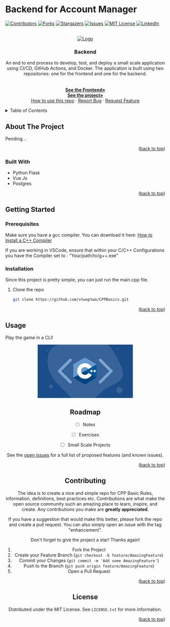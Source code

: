 # Backend for Account Manager

<!-- PROJECT SHIELDS -->

[![Contributors][contributors-shield]][contributors-url]
[![Forks][forks-shield]][forks-url]
[![Stargazers][stars-shield]][stars-url]
[![Issues][issues-shield]][issues-url]
[![MIT License][license-shield]][license-url]
[![LinkedIn][linkedin-shield]][linkedin-url]



<!-- PROJECT LOGO -->
<br />
<div align="center">
  <a href="https://github.com/vtwoptwo/CPPBasics">
    <img src="/images/Cpp_logo.png.jpeg" alt="Logo" width="200" height="200">
  </a>

<h3 align="center">Backend</h3>


  <p align="center">
    An end to end process to develop, test, and deploy a small scale application using CI/CD, GitHub Actions, and Docker.  The application is built using two repositories: one for the frontend and one for the backend. 
    <br />
    <br />
    <br />
    <a href="https://github.com/vtwoptwo/ie-frontend"><strong>See the Frontend»</strong></a>
    <br />
    <a href="#about-the-project"><strong>See the project»</strong></a>
    <br />
    <a href=#usage>How to use this repo</a>
    ·
    <a href="https://github.com/vtwoptwo/CPPBasics/issues">Report Bug</a>
    ·
    <a href="https://github.com/vtwoptwo/CPPBasics/issues">Request Feature</a>
  </p>
</div>



<!-- TABLE OF CONTENTS -->
<details>
  <summary>Table of Contents</summary>
  <ol>
    <li>
      <a href="#about-the-project">About The Project</a>
      <ul>
        <li><a href="#built-with">Built With</a></li>
      </ul>
    </li>
    <li>
      <a href="#getting-started">Getting Started</a>
      <ul>
        <li><a href="#prerequisites">Prerequisites</a></li>
        <li><a href="#installation">Installation</a></li>
      </ul>
    </li>
    <li><a href="#usage">Usage</a></li>
    <li><a href="#roadmap">Roadmap</a></li>
    <li><a href="#contributing">Contributing</a></li>
    <li><a href="#license">License</a></li>
    <li><a href="#contact">Contact</a></li>
    <li><a href="#acknowledgments">Acknowledgments</a></li>
  </ol>
</details>



<!-- ABOUT THE PROJECT -->
## About The Project

Pending...

<p align="right">(<a href="#readme-top">back to top</a>)</p>



### Built With
* Python Flask
* Vue Js
* Postgres

<p align="right">(<a href="#readme-top">back to top</a>)</p>



<!-- GETTING STARTED -->
## Getting Started



### Prerequisites

Make sure you have a gcc compiler. 
You can download it here:  [How to Install a C++ Compiler](https://dev.to/gamegods3/how-to-install-gcc-in-windows-10-the-easier-way-422j)

If you are working in VSCode, ensure that within your C/C++ Configurations you have the Compiler set to : "Your/path/to/g++.exe"

### Installation
Since this project is pretty simple, you can just run the main.cpp file. 


1. Clone the repo
   ```sh
   git clone https://github.com/vtwoptwo/CPPBasics.git
   ```


<p align="right">(<a href="#readme-top">back to top</a>)</p>







<!-- USAGE EXAMPLES -->





## Usage

Play the game in a CLI!

<div align="center">
  <a href="https://github.com/vtwoptwo/CPPBasics/blob/main/images/TicTacToe_CLI_Demo.JPG">
    <img src="https://github.com/vtwoptwo/CPPBasics/blob/main/images/Cpp_logo.png">
  </a>



<!-- ROADMAP -->
## Roadmap

- [ ] Notes
- [ ] Exercises 
- [ ] Small Scale Projects

 
 


See the [open issues](https://github.com/vtwoptwo/CPPBasics/issues) for a full list of proposed features (and known issues).

<p align="right">(<a href="#readme-top">back to top</a>)</p>



<!-- CONTRIBUTING -->
## Contributing

The idea is to create a nice and simple repo for CPP Basic Rules, information, definitions, best practices etc. Contributions are what make the open source community such an amazing place to learn, inspire, and create. Any contributions you make are **greatly appreciated**.



If you have a suggestion that would make this better, please fork the repo and create a pull request. You can also simply open an issue with the tag "enhancement".

Don't forget to give the project a star! Thanks again!

1. Fork the Project
2. Create your Feature Branch (`git checkout -b feature/AmazingFeature`)
3. Commit your Changes (`git commit -m 'Add some AmazingFeature'`)
4. Push to the Branch (`git push origin feature/AmazingFeature`)
5. Open a Pull Request

<p align="right">(<a href="#readme-top">back to top</a>)</p>



<!-- LICENSE -->
## License

Distributed under the MIT License. See `LICENSE.txt` for more information.

<p align="right">(<a href="#readme-top">back to top</a>)</p>


<!-- MARKDOWN LINKS & IMAGES -->
<!-- https://www.markdownguide.org/basic-syntax/#reference-style-links -->
[contributors-shield]: https://img.shields.io/github/contributors/vtwoptwo/CPPBasics.svg?style=for-the-badge
[contributors-url]: https://github.com/vtwoptwo/CPPBasics/graphs/contributors
[forks-shield]: https://img.shields.io/github/forks/vtwoptwo/CPPBasics.svg?style=for-the-badge
[forks-url]: https://github.com/vtwoptwo/CPPBasics/network/members
[stars-shield]: https://img.shields.io/github/stars/vtwoptwo/CPPBasics.svg?style=for-the-badge
[stars-url]: https://github.com/vtwoptwo/CPPBasics/stargazers
[issues-shield]: https://img.shields.io/github/issues/vtwoptwo/CPPBasics.svg?style=for-the-badge
[issues-url]: https://github.com/vtwoptwo/CPPBasics/issues
[license-shield]: https://img.shields.io/github/license/vtwoptwo/CPPBasics.svg?style=for-the-badge
[license-url]: https://github.com/vtwoptwo/CPPBasics/blob/master/LICENSE.txt
[linkedin-shield]: https://img.shields.io/badge/-LinkedIn-black.svg?style=for-the-badge&logo=linkedin&colorB=555
[linkedin-url]: https://www.linkedin.com/in/vera-prohaska-31734b1b5/
[Next.js]: https://img.shields.io/badge/next.js-000000?style=for-the-badge&logo=nextdotjs&logoColor=white
[Next-url]: https://nextjs.org/
[React.js]: https://img.shields.io/badge/React-20232A?style=for-the-badge&logo=react&logoColor=61DAFB
[React-url]: https://reactjs.org/
[Vue.js]: https://img.shields.io/badge/Vue.js-35495E?style=for-the-badge&logo=vuedotjs&logoColor=4FC08D
[Vue-url]: https://vuejs.org/
[Angular.io]: https://img.shields.io/badge/Angular-DD0031?style=for-the-badge&logo=angular&logoColor=white
[Angular-url]: https://angular.io/
[Svelte.dev]: https://img.shields.io/badge/Svelte-4A4A55?style=for-the-badge&logo=svelte&logoColor=FF3E00
[Svelte-url]: https://svelte.dev/
[Laravel.com]: https://img.shields.io/badge/Laravel-FF2D20?style=for-the-badge&logo=laravel&logoColor=white
[Laravel-url]: https://laravel.com
[Bootstrap.com]: https://img.shields.io/badge/Bootstrap-563D7C?style=for-the-badge&logo=bootstrap&logoColor=white
[Bootstrap-url]: https://getbootstrap.com
[JQuery.com]: https://img.shields.io/badge/jQuery-0769AD?style=for-the-badge&logo=jquery&logoColor=white
[JQuery-url]: https://jquery.com 
[CPP-url]: https://cplusplus.com/
[C++]: https://img.shields.io/badge/C++-blue
